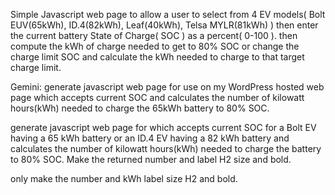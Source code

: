Simple Javascript web page to allow a user to select from 4 EV models( Bolt EUV(65kWh), ID.4(82kWh), Leaf(40kWh), Telsa MYLR(81kWh) )
then enter the current battery State of Charge( SOC ) as a percent( 0-100 ).
then compute the kWh of charge needed to get to 80% SOC or change the charge limit SOC and calculate the kWh needed to charge to that target charge limit.

Gemini:
generate javascript web page for use on my WordPress hosted web page which accepts current SOC and calculates the number of kilowatt hours(kWh) needed to charge the 65kWh battery to 80% SOC.

generate javascript web page for which accepts current SOC for a Bolt EV having a 65 kWh battery or an ID.4 EV having a 82 kWh battery and calculates the number of kilowatt hours(kWh) needed to charge the battery to 80% SOC. Make the returned number and label H2 size and bold.

only make the number and kWh label size H2 and bold.
